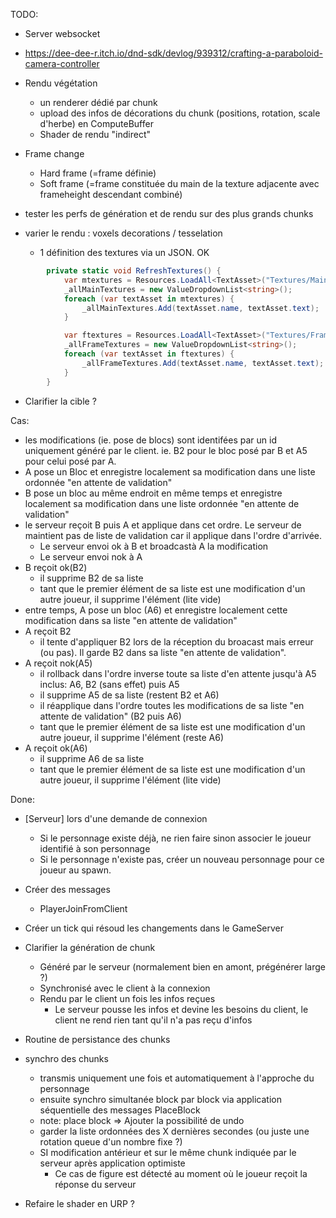 TODO:

- Server websocket

- https://dee-dee-r.itch.io/dnd-sdk/devlog/939312/crafting-a-paraboloid-camera-controller


- Rendu végétation
  - un renderer dédié par chunk
  - upload des infos de décorations du chunk (positions, rotation, scale d'herbe) en ComputeBuffer
  - Shader de rendu "indirect"

- Frame change
  - Hard frame (=frame définie)
  - Soft frame (=frame constituée du main de la texture adjacente avec frameheight descendant combiné)

- tester les perfs de génération et de rendu sur des plus grands chunks

- varier le rendu : voxels decorations / tesselation
  - 1 définition des textures via un JSON. OK
```C#
        private static void RefreshTextures() {
            var mtextures = Resources.LoadAll<TextAsset>("Textures/Main");
            _allMainTextures = new ValueDropdownList<string>();
            foreach (var textAsset in mtextures) {
                _allMainTextures.Add(textAsset.name, textAsset.text);
            }

            var ftextures = Resources.LoadAll<TextAsset>("Textures/Frame");
            _allFrameTextures = new ValueDropdownList<string>();
            foreach (var textAsset in ftextures) {
                _allFrameTextures.Add(textAsset.name, textAsset.text);
            }
        }
```

- Clarifier la cible ?

Cas:
- les modifications (ie. pose de blocs) sont identifées par un id uniquement généré par le client. ie. B2 pour le bloc posé par B et A5 pour celui posé par A.
- A pose un Bloc et enregistre localement sa modification dans une liste ordonnée "en attente de validation"
- B pose un bloc au même endroit en même temps et enregistre localement sa modification dans une liste ordonnée "en attente de validation"
- le serveur reçoit B puis A et applique dans cet ordre. Le serveur de maintient pas de liste de validation car il applique dans l'ordre d'arrivée.
  - Le serveur envoi ok à B et broadcastà A la modification
  - Le serveur envoi nok à A
- B reçoit ok(B2)
  - il supprime B2 de sa liste
  - tant que le premier élément de sa liste est une modification d'un autre joueur, il supprime l'élément (lite vide)
- entre temps, A pose un bloc (A6) et enregistre localement cette modification dans sa liste "en attente de validation"
- A reçoit B2
  - il tente d'appliquer B2 lors de la réception du broacast mais erreur (ou pas). Il garde B2 dans sa liste "en attente de validation".
- A reçoit nok(A5)
  - il rollback dans l'ordre inverse toute sa liste d'en attente jusqu'à A5 inclus: A6, B2 (sans effet) puis A5
  - il supprime A5 de sa liste (restent B2 et A6)
  - il réapplique dans l'ordre toutes les modifications de sa liste "en attente de validation" (B2 puis A6)
  - tant que le premier élément de sa liste est une modification d'un autre joueur, il supprime l'élément (reste A6)
- A reçoit ok(A6)
  - il supprime A6 de sa liste
  - tant que le premier élément de sa liste est une modification d'un autre joueur, il supprime l'élément (lite vide)

Done:
- [Serveur] lors d'une demande de connexion
  - Si le personnage existe déjà, ne rien faire sinon associer le joueur identifié à son personnage
  - Si le personnage n'existe pas, créer un nouveau personnage pour ce joueur au spawn.
- Créer des messages
  - PlayerJoinFromClient
- Créer un tick qui résoud les changements dans le GameServer
- Clarifier la génération de chunk
  - Généré par le serveur (normalement bien en amont, prégénérer large ?)
  - Synchronisé avec le client à la connexion
  - Rendu par le client un fois les infos reçues
    - Le serveur pousse les infos et devine les besoins du client, le client ne rend rien tant qu'il n'a pas reçu d'infos

- Routine de persistance des chunks


- synchro des chunks
  - transmis uniquement une fois et automatiquement à l'approche du personnage
  - ensuite synchro simultanée block par block via application séquentielle des messages PlaceBlock
  - note: place block => Ajouter la possibilité de undo
  - garder la liste ordonnées des X dernières secondes (ou juste une rotation queue d'un nombre fixe ?)
  - SI modification antérieur et sur le même chunk indiquée par le serveur après application optimiste
    - Ce cas de figure est détecté au moment où le joueur reçoit la réponse du serveur

- Refaire le shader en URP ?
